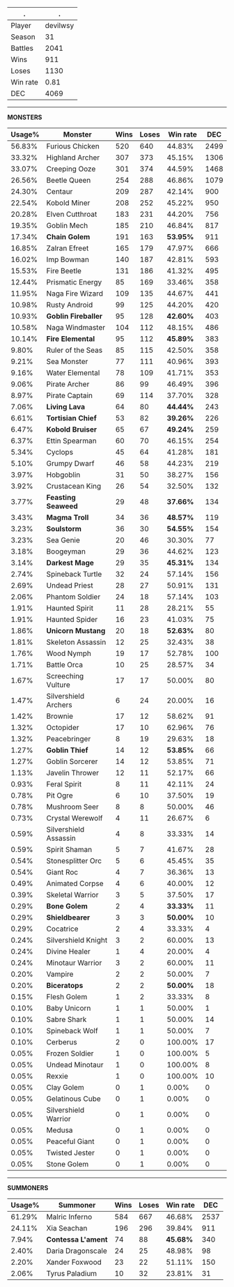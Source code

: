 .|.
|-|-
Player|devilwsy
Season|31
Battles|2041
Wins|911
Loses|1130
Win rate|0.81
DEC|4069

---
**MONSTERS**

Usage%|Monster|Wins|Loses|Win rate|DEC|
-|-|-|-|-|-|
56.83%|Furious Chicken|520|640|44.83%|2499|
33.32%|Highland Archer|307|373|45.15%|1306|
33.07%|Creeping Ooze|301|374|44.59%|1468|
26.56%|Beetle Queen|254|288|46.86%|1079|
24.30%|Centaur|209|287|42.14%|900|
22.54%|Kobold Miner|208|252|45.22%|950|
20.28%|Elven Cutthroat|183|231|44.20%|756|
19.35%|Goblin Mech|185|210|46.84%|817|
17.34%|**Chain Golem**|191|163|**53.95%**|911|
16.85%|Zalran Efreet|165|179|47.97%|666|
16.02%|Imp Bowman|140|187|42.81%|593|
15.53%|Fire Beetle|131|186|41.32%|495|
12.44%|Prismatic Energy|85|169|33.46%|358|
11.95%|Naga Fire Wizard|109|135|44.67%|441|
10.98%|Rusty Android|99|125|44.20%|420|
10.93%|**Goblin Fireballer**|95|128|**42.60%**|403|
10.58%|Naga Windmaster|104|112|48.15%|486|
10.14%|**Fire Elemental**|95|112|**45.89%**|383|
9.80%|Ruler of the Seas|85|115|42.50%|358|
9.21%|Sea Monster|77|111|40.96%|393|
9.16%|Water Elemental|78|109|41.71%|353|
9.06%|Pirate Archer|86|99|46.49%|396|
8.97%|Pirate Captain|69|114|37.70%|328|
7.06%|**Living Lava**|64|80|**44.44%**|243|
6.61%|**Tortisian Chief**|53|82|**39.26%**|226|
6.47%|**Kobold Bruiser**|65|67|**49.24%**|259|
6.37%|Ettin Spearman|60|70|46.15%|254|
5.34%|Cyclops|45|64|41.28%|181|
5.10%|Grumpy Dwarf|46|58|44.23%|219|
3.97%|Hobgoblin|31|50|38.27%|156|
3.92%|Crustacean King|26|54|32.50%|132|
3.77%|**Feasting Seaweed**|29|48|**37.66%**|134|
3.43%|**Magma Troll**|34|36|**48.57%**|119|
3.23%|**Soulstorm**|36|30|**54.55%**|154|
3.23%|Sea Genie|20|46|30.30%|77|
3.18%|Boogeyman|29|36|44.62%|123|
3.14%|**Darkest Mage**|29|35|**45.31%**|134|
2.74%|Spineback Turtle|32|24|57.14%|156|
2.69%|Undead Priest|28|27|50.91%|131|
2.06%|Phantom Soldier|24|18|57.14%|103|
1.91%|Haunted Spirit|11|28|28.21%|55|
1.91%|Haunted Spider|16|23|41.03%|75|
1.86%|**Unicorn Mustang**|20|18|**52.63%**|80|
1.81%|Skeleton Assassin|12|25|32.43%|38|
1.76%|Wood Nymph|19|17|52.78%|100|
1.71%|Battle Orca|10|25|28.57%|34|
1.67%|Screeching Vulture|17|17|50.00%|80|
1.47%|Silvershield Archers|6|24|20.00%|16|
1.42%|Brownie|17|12|58.62%|91|
1.32%|Octopider|17|10|62.96%|76|
1.32%|Peacebringer|8|19|29.63%|18|
1.27%|**Goblin Thief**|14|12|**53.85%**|66|
1.27%|Goblin Sorcerer|14|12|53.85%|71|
1.13%|Javelin Thrower|12|11|52.17%|66|
0.93%|Feral Spirit|8|11|42.11%|24|
0.78%|Pit Ogre|6|10|37.50%|19|
0.78%|Mushroom Seer|8|8|50.00%|46|
0.73%|Crystal Werewolf|4|11|26.67%|6|
0.59%|Silvershield Assassin|4|8|33.33%|14|
0.59%|Spirit Shaman|5|7|41.67%|28|
0.54%|Stonesplitter Orc|5|6|45.45%|35|
0.54%|Giant Roc|4|7|36.36%|13|
0.49%|Animated Corpse|4|6|40.00%|12|
0.39%|Skeletal Warrior|3|5|37.50%|17|
0.29%|**Bone Golem**|2|4|**33.33%**|11|
0.29%|**Shieldbearer**|3|3|**50.00%**|10|
0.29%|Cocatrice|2|4|33.33%|4|
0.24%|Silvershield Knight|3|2|60.00%|13|
0.24%|Divine Healer|1|4|20.00%|4|
0.24%|Minotaur Warrior|3|2|60.00%|11|
0.20%|Vampire|2|2|50.00%|7|
0.20%|**Biceratops**|2|2|**50.00%**|18|
0.15%|Flesh Golem|1|2|33.33%|8|
0.10%|Baby Unicorn|1|1|50.00%|1|
0.10%|Sabre Shark|1|1|50.00%|14|
0.10%|Spineback Wolf|1|1|50.00%|7|
0.10%|Cerberus|2|0|100.00%|17|
0.05%|Frozen Soldier|1|0|100.00%|5|
0.05%|Undead Minotaur|1|0|100.00%|8|
0.05%|Rexxie|1|0|100.00%|10|
0.05%|Clay Golem|0|1|0.00%|0|
0.05%|Gelatinous Cube|0|1|0.00%|0|
0.05%|Silvershield Warrior|0|1|0.00%|0|
0.05%|Medusa|0|1|0.00%|0|
0.05%|Peaceful Giant|0|1|0.00%|0|
0.05%|Twisted Jester|0|1|0.00%|0|
0.05%|Stone Golem|0|1|0.00%|0|

---
**SUMMONERS**

Usage%|Summoner|Wins|Loses|Win rate|DEC|
-|-|-|-|-|-|
61.29%|Malric Inferno|584|667|46.68%|2537|
24.11%|Xia Seachan|196|296|39.84%|911|
7.94%|**Contessa L'ament**|74|88|**45.68%**|340|
2.40%|Daria Dragonscale|24|25|48.98%|98|
2.20%|Xander Foxwood|23|22|51.11%|150|
2.06%|Tyrus Paladium|10|32|23.81%|31|

